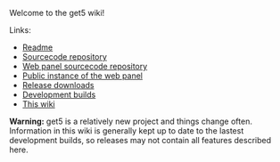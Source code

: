 Welcome to the get5 wiki!

Links:

- [Readme](https://github.com/splewis/get5/blob/master/README.md)
- [Sourcecode repository](https://github.com/splewis/get5)
- [Web panel sourcecode repository](https://github.com/splewis/get5-web)
- [Public instance of the web panel](http://get5.splewis.net)
- [Release downloads](https://github.com/splewis/get5/releases)
- [Development builds](http://ci.splewis.net/job/get5/)
- [This wiki](https://github.com/splewis/get5/wiki)

**Warning:** get5 is a relatively new project and things change often. Information in this wiki is generally kept up to date to the lastest development builds, so releases may not contain all features described here.
